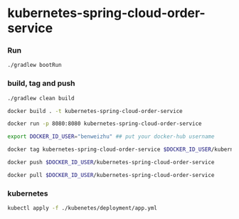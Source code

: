 # kubernetes-spring-cloud-order-service

### Run
```bash
./gradlew bootRun
```

### build, tag and push
```bash
./gradlew clean build
```

```bash
docker build . -t kubernetes-spring-cloud-order-service
```

```bash
docker run -p 8080:8080 kubernetes-spring-cloud-order-service
```

```bash
export DOCKER_ID_USER="benweizhu" ## put your docker-hub username
```


```bash
docker tag kubernetes-spring-cloud-order-service $DOCKER_ID_USER/kubernetes-spring-cloud-order-service
```

```bash
docker push $DOCKER_ID_USER/kubernetes-spring-cloud-order-service
```

```bash
docker pull $DOCKER_ID_USER/kubernetes-spring-cloud-order-service
```

### kubernetes

```bash
kubectl apply -f ./kubenetes/deployment/app.yml
```